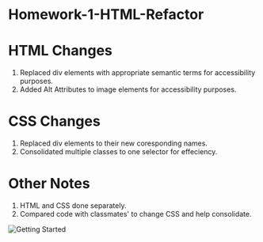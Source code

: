 # Homework-1-HTML-Refactor

# HTML Changes

1. Replaced div elements with appropriate semantic terms for accessibility purposes.
2. Added Alt Attributes to image elements for accessibility purposes.

# CSS Changes

1. Replaced div elements to their new coresponding names.
2. Consolidated multiple classes to one selector for effeciency.

# Other Notes

1. HTML and CSS done separately.
2. Compared code with classmates' to change CSS and help consolidate.

![Getting Started](/Users/samkilpatrick/Desktop/UT-Bootcamp/Homework/Homework-1-HTML-Refactor/Assets/images/screencapture-file-Users-samkilpatrick-Desktop-UT-Bootcamp-Homework-Homework-1-HTML-Refactor-index-html-2021-09-16-16_06_42.png)
